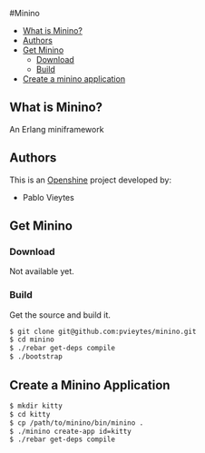 #Minino

* [What is Minino?](#about)
* [Authors](#authors)
* [Get Minino](#getminino)
  * [Download](#download)    
  * [Build](#build)    
* [Create a minino application](#createapp)
  

## What is Minino? <a name="about"></a>

An Erlang miniframework

## Authors <a name="authors"></a>

This is an [Openshine](http://www.openshine.com) project developed by:
  * Pablo Vieytes

##  Get Minino  <a name="getminino"></a>
### Download <a name="download"></a>
Not available yet.

### Build

Get the source and build it.

```sh
$ git clone git@github.com:pvieytes/minino.git
$ cd minino
$ ./rebar get-deps compile
$ ./bootstrap
```

##  Create a Minino Application <a name="createapp"></a>


```sh
$ mkdir kitty
$ cd kitty
$ cp /path/to/minino/bin/minino .
$ ./minino create-app id=kitty
$ ./rebar get-deps compile
```








